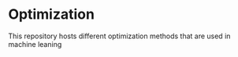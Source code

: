 # Optimization
This repository hosts different optimization methods that are used in machine leaning
